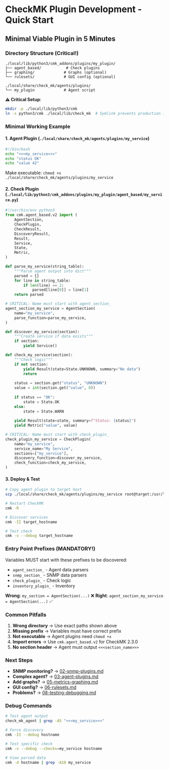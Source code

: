 # CheckMK Plugin Development - Quick Start
## Minimal Viable Plugin in 5 Minutes

### Directory Structure (Critical!)

```
./local/lib/python3/cmk_addons/plugins/my_plugin/
├── agent_based/           # Check plugins
├── graphing/             # Graphs (optional)
└── rulesets/             # GUI config (optional)

./local/share/check_mk/agents/plugins/
└── my_plugin             # Agent script
```

**⚠️ Critical Setup**:
```bash
mkdir -p ./local/lib/python3/cmk
ln -s python3/cmk ./local/lib/check_mk  # Symlink prevents production issues
```

### Minimal Working Example

#### 1. Agent Plugin (`./local/share/check_mk/agents/plugins/my_service`)
```bash
#!/bin/bash
echo "<<<my_service>>>"
echo "status OK"
echo "value 42"
```

Make executable: `chmod +x ./local/share/check_mk/agents/plugins/my_service`

#### 2. Check Plugin (`./local/lib/python3/cmk_addons/plugins/my_plugin/agent_based/my_service.py`)
```python
#!/usr/bin/env python3
from cmk.agent_based.v2 import (
    AgentSection,
    CheckPlugin,
    CheckResult,
    DiscoveryResult,
    Result,
    Service,
    State,
    Metric,
)

def parse_my_service(string_table):
    """Parse agent output into dict"""
    parsed = {}
    for line in string_table:
        if len(line) == 2:
            parsed[line[0]] = line[1]
    return parsed

# CRITICAL: Name must start with agent_section_
agent_section_my_service = AgentSection(
    name="my_service",
    parse_function=parse_my_service,
)

def discover_my_service(section):
    """Create service if data exists"""
    if section:
        yield Service()

def check_my_service(section):
    """Check logic"""
    if not section:
        yield Result(state=State.UNKNOWN, summary="No data")
        return
    
    status = section.get("status", "UNKNOWN")
    value = int(section.get("value", 0))
    
    if status == "OK":
        state = State.OK
    else:
        state = State.WARN
    
    yield Result(state=state, summary=f"Status: {status}")
    yield Metric("value", value)

# CRITICAL: Name must start with check_plugin_
check_plugin_my_service = CheckPlugin(
    name="my_service",
    service_name="My Service",
    sections=["my_service"],
    discovery_function=discover_my_service,
    check_function=check_my_service,
)
```

#### 3. Deploy & Test
```bash
# Copy agent plugin to target host
scp ./local/share/check_mk/agents/plugins/my_service root@target:/usr/lib/check_mk_agent/plugins/

# Restart CheckMK
cmk -R

# Discover services
cmk -II target_hostname

# Test check
cmk -v --debug target_hostname
```

### Entry Point Prefixes (MANDATORY!)

Variables MUST start with these prefixes to be discovered:
- `agent_section_` - Agent data parsers
- `snmp_section_` - SNMP data parsers  
- `check_plugin_` - Check logic
- `inventory_plugin_` - Inventory

**Wrong**: `my_section = AgentSection(...)`  ❌
**Right**: `agent_section_my_service = AgentSection(...)`  ✅

### Common Pitfalls

1. **Wrong directory** → Use exact paths shown above
2. **Missing prefix** → Variables must have correct prefix
3. **Not executable** → Agent plugins need `chmod +x`
4. **Import errors** → Use `cmk.agent_based.v2` for CheckMK 2.3.0
5. **No section header** → Agent must output `<<<section_name>>>`

### Next Steps

- **SNMP monitoring?** → [02-snmp-plugins.md](02-snmp-plugins.md)
- **Complex agent?** → [03-agent-plugins.md](03-agent-plugins.md)
- **Add graphs?** → [05-metrics-graphing.md](05-metrics-graphing.md)
- **GUI config?** → [06-rulesets.md](06-rulesets.md)
- **Problems?** → [08-testing-debugging.md](08-testing-debugging.md)

### Debug Commands
```bash
# Test agent output
check_mk_agent | grep -A5 "<<<my_service>>>"

# Force discovery
cmk -II --debug hostname

# Test specific check
cmk -v --debug --checks=my_service hostname

# View parsed data
cmk -d hostname | grep -A10 my_service
```